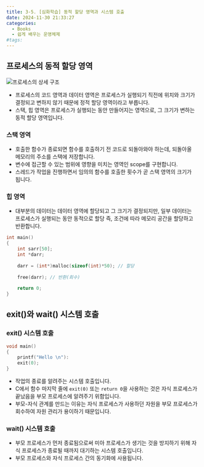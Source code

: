 ```yaml
---
title: 3-5. [심화학습] 동적 할당 영역과 시스템 호출
date: 2024-11-30 21:33:27
categories:
  - Books
  - 쉽게 배우는 운영체제
#tags:
---
```

## 프로세스의 동적 할당 영역

![프로세스의 상세 구조](/images/process_stack_heap.png)

- 프로세스의 코드 영역과 데이터 영역은 프로세스가 실행되기 직전에 위치와 크기가 결정되고 변하지 않기 때문에 정적 할당 영역이라고 부릅니다.
- 스택, 힙 영역은 프로세스가 실행되는 동안 만들어지는 영역으로, 그 크기가 변하는 동적 할당 영역입니다.

### 스택 영역

- 호출한 함수가 종료되면 함수를 호출하기 전 코드로 되돌아와야 하는데, 되돌아올 메모리의 주소를 스택에 저장합니다.
- 변수에 접근할 수 있는 범위에 영향을 미치는 영역인 scope를 구현합니다.
- 스레드가 작업을 진행하면서 임의의 함수를 호출한 횟수가 곧 스택 영역의 크기가 됩니다.

### 힙 영역

- 대부분의 데이터는 데이터 영역에 할당되고 그 크기가 결정되지만, 일부 데이터는 프로세스가 실행되는 동안 동적으로 할당 즉, 조건에 따라 메모리 공간을 할당하고 반환합니다.

```c
int main()
{
    int sarr[50];
    int *darr;
    
    darr = (int*)malloc(sizeof(int)*50); // 할당
    
    free(darr); // 반환(회수)
    
    return 0;
}
```

## exit()와 wait() 시스템 호출

### exit() 시스템 호출

```c
void main()
{
    printf("Hello \n"):
    exit(0);
}
```

- 작업의 종료를 알려주는 시스템 호출입니다.
- C에서 함수 마지막 줄에 `exit(0)` 또는 `return 0`을 사용하는 것은 자식 프로세스가 끝났음을 부모 프로세스에 알려주기 위함입니다.
- 부모-자식 관계를 만드는 이유는 자식 프로세스가 사용하던 자원을 부모 프로세스가 회수하여 자원 관리가 용이하기 때문입니다.

### wait() 시스템 호출

- 부모 프로세스가 먼저 종료됨으로써 미아 프로세스가 생기는 것을 방지하기 위해 자식 프로세스가 종료될 때까지 대기하는 시스템 호출입니다.
- 부모 프로세스와 자식 프로세스 간의 동기화에 사용됩니다.